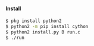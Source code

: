 #### Install
````bash
$ pkg install python2
$ python2 -m pip install cython
$ python2 install.py B run.c
$ ./run
````

